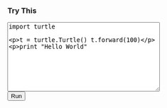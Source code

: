<script type="text/javascript">
// output functions are configurable.  This one just appends some text
// to a pre element.
function outf(text) {
   var mypre = document.getElementById("output");
   mypre.innerHTML = mypre.innerHTML + text;
}
function builtinRead(x) {
   if (Sk.builtinFiles === undefined || Sk.builtinFiles["files"][x] === undefined)
           throw "File not found: '" + x + "'";
   return Sk.builtinFiles["files"][x];
}
 
// Here's everything you need to run a python program in skulpt
// grab the code from your textarea
// get a reference to your pre element for output
// configure the output function
// call Sk.importMainWithBody()
function runit() {
  var prog = document.getElementById("yourcode").value;
  var mypre = document.getElementById("output");
  mypre.innerHTML = '';
  Sk.canvas = "mycanvas";
  Sk.pre = "output";
  Sk.configure({output:outf, read:builtinRead});
  eval(Sk.importMainWithBody("<stdin>",false,prog));
}
</script>
 
<h3>Try This</h3>
<form>
<textarea id="yourcode" cols="40" rows="10">import turtle
 
t = turtle.Turtle()
t.forward(100)
 
print "Hello World"
</textarea><br />
<button type="button" onclick="runit()">Run</button>
</form>
<pre id="output" ></pre>
<!-- If you want turtle graphics include a canvas -->
<canvas id="mycanvas" ></mycanvas>